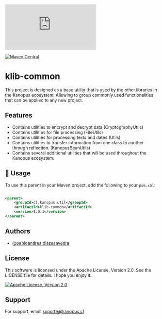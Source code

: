 ![Logo](https://www.kanopus.cl/admin/javax.faces.resource/images/logo-gray.png.xhtml?ln=paradise-layout)

[![Maven Central](https://img.shields.io/maven-central/v/cl.kanopus.util/klib-common.svg?label=Maven%20Central)](https://central.sonatype.com/artifact/cl.kanopus.util/klib-common)

# klib-common

This project is designed as a base utility that is used by the other libraries in the Kanopus ecosystem.
Allowing to group commonly used functionalities that can be applied to any new project.

## Features

- Contains utilities to encrypt and decrypt data (CryptographyUtils)
- Contains utilities for file processing (FileUtils)
- Contains utilities for processing texts and dates (Utils)
- Contains utilities to transfer information from one class to another through reflection. (KanopusBeanUtils)
- Contains several additional utilities that will be used throughout the Kanopus ecosystem.

## 🚀 Usage

To use this parent in your Maven project, add the following to your `pom.xml`:

```xml

<parent>
	<groupId>cl.kanopus.util</groupId>
	<artifactId>klib-common</artifactId>
	<version>3.0.1</version>
</parent>

```

## Authors

- [@pabloandres.diazsaavedra](https://www.linkedin.com/in/pablo-diaz-saavedra-4b7b0522/)

## License

This software is licensed under the Apache License, Version 2.0. See the LICENSE file for details.
I hope you enjoy it.

[![Apache License, Version 2.0](https://img.shields.io/badge/license-Apache%20License%202.0-blue.svg)](https://opensource.org/license/apache-2-0)

## Support

For support, email soporte@kanopus.cl
